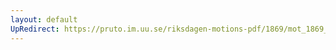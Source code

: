 ```yaml
---
layout: default
UpRedirect: https://pruto.im.uu.se/riksdagen-motions-pdf/1869/mot_1869__ak__67.pdf
---
```

